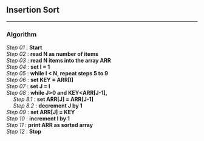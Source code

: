 ## Insertion Sort
---
### Algorithm

*Step 01* : **Start**\
*Step 02* : **read N as number of items**\
*Step 03* : **read N items into the array ARR**\
*Step 04* : **set I = 1**\
*Step 05* : **while I < N, repeat steps 5 to 9**\
*Step 06* : **set KEY = ARR[I]**\
*Step 07* : **set J = I**\
*Step 08* : **while J>0 and KEY<ARR[J-1],**\
&emsp; *Step 8.1* : **set ARR[J] = ARR[J-1]**\
&emsp; *Step 8.2* : **decrement J by 1**\
*Step 09* : **set ARR[J] = KEY**\
*Step 10* : **increment I by 1**\
*Step 11* : **print ARR as sorted array**\
*Step 12* : **Stop**